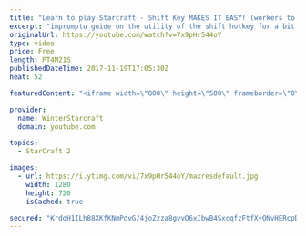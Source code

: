 ```yaml
---
title: "Learn to play Starcraft - Shift Key MAKES IT EASY! (workers to gas, waypoints, ctrl grps, moving)"
excerpt: "impromptu guide on the utility of the shift hotkey for a bit of everything"
originalUrl: https://youtube.com/watch?v=7x9pHr544oY
type: video
price: Free
length: PT4M21S
publishedDateTime: 2017-11-19T17:05:30Z
heat: 52

featuredContent: "<iframe width=\"800\" height=\"500\" frameborder=\"0\" src=\"https://www.youtube.com/embed/7x9pHr544oY\" allow=\"accelerometer; autoplay; encrypted-media; gyroscope; picture-in-picture\" allowfullscreen></iframe>"

provider:
  name: WinterStarcraft
  domain: youtube.com

topics:
  - StarCraft 2

images:
  - url: https://i.ytimg.com/vi/7x9pHr544oY/maxresdefault.jpg
    width: 1280
    height: 720
    isCached: true

secured: "KrdoH1ILh88XKfKNmPdvG/4joZzza8gvvO6xIbwB4SxcqfzFtfX+ONvHERcpDMiB5529aeVIL8G9AYY114PYD3rt2QLco1o38zZTr76FggnZwdtPzv2bile0cDVjdd3cYsKd9MLYp8qrRnX3Fwf7YW46mg6IZcgfI1ASwa/67a6bRXIReiBs0ogfqeareagmffcJExQR3DmuYjAr7tEEXbAS20la6oiLbB2uUPTDDjxtlSX1DRPVwqzvrUE/v7Gyg7bHdquevEPCWDXr+uT/jNRGfIMiN3+E4YX5XW5iHveSOPr6RzSHjTfCFTQMHARZowUCEQKmYEcDEiFLNUs9V3qRpbPQetx52sH6hDn7zIRNwHQGAEqe3C7wy3aRhFExsTnNRwU+dCoia00KIrIOeYV69LM8tuyJtYGVQVWBU/0=;7zlsuk7mqj40UMtfLfOVTw=="
---
```


